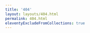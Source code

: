 ```yaml
---
title: '404'
layout: layouts/404.html
permalink: 404.html
eleventyExcludeFromCollections: true
---
```

